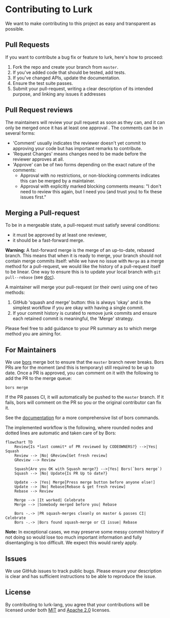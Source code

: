 # Contributing to Lurk

We want to make contributing to this project as easy and transparent as possible.

## Pull Requests
If you want to contribute a bug fix or feature to lurk, here's how to proceed:

1. Fork the repo and create your branch from `master`.
2. If you've added code that should be tested, add tests.
3. If you've changed APIs, update the documentation.
4. Ensure the test suite passes.
5. Submit your pull-request, writing a clear description of its intended purpose, and linking any issues it addresses

## Pull Request reviews

The maintainers will review your pull request as soon as they can, and it can only be merged once it has at least one approval . The comments can be in several forms:

- 'Comment' usually indicates the reviewer doesn't yet commit to approving your code but has important remarks to contribute.
- 'Request Changes' means changes need to be made before the reviewer approves at all.
- 'Approve' can be of two forms depending on the exact nature of the comments:
    -  Approval with no restrictions, or non-blocking comments indicates this can be merged by a maintainer.
    -  Approval with explicitly marked blocking comments means: "I don't need to review this again, but I need you (and trust you) to fix these issues first."

## Merging a Pull-request

To be in a mergeable state, a pull-request must satisfy several conditions:

- it must be approved by at least one reviewer,
- it should be a fast-forward merge.

**Warning:** A fast-forward merge is the merge of an up-to-date, rebased branch. This means that when it is ready to merge, your branch should not contain merge commits itself: while we have no issue with `Merge` as a merge method for a pull-request, we would like the history of a pull-request itself to be linear. One way to ensure this is to update your local branch with `git pull--rebase` (see [doc](https://www.git-scm.com/docs/git-pull)).

A maintainer will merge your pull-request (or their own) using one of two methods:
1.  GitHub 'squash and merge' button: this is always 'okay' and is the simplest workflow if you are okay with having a single commit.
2.  If your commit history is curated to remove junk commits and ensure each retained commit is meaningful, the 'Merge' strategy.

Please feel free to add guidance to your PR summary as to which merge method you are aiming for.

## For Maintainers

We use [bors](https://github.com/bors-ng/bors-ng) merge bot to ensure that the `master` branch never breaks. Bors PRs are for the moment (and this is temporary) still required to be up to date.
Once a PR is approved, you can comment on it with the following to add the PR to the merge queue:

```
bors merge
```

If the PR passes CI, it will automatically be pushed to the `master` branch. If it fails, bors will comment
on the PR so you or the original contributor can fix it.

See the [documentation](https://bors.tech/documentation/) for a more comprehensive list of bors commands.

The implemented workflow is the following, where rounded nodes and dotted lines are automatic and taken care of by Bors:

```mermaid
flowchart TD
    Review{Is *last commit* of PR reviewed by CODEOWNERS?} -->|Yes| Squash
    Review --> |No| GReview[Get fresh review]
    GReview --> Review

    Squash{Are you OK with Squash merge?} -->|Yes| Bors(`bors merge`)
    Squash --> |No| Update{Is PR Up to date?}

    Update --> |Yes| Merge[Press merge button before anyone else!]
    Update --> |No| Rebase[Rebase & get fresh review]
    Rebase --> Review

    Merge --> |It worked| Celebrate
    Merge --> |Somebody merged before you| Rebase

    Bors -.-> |PR squash-merges cleanly on master & passes CI| Celebrate
    Bors -.-> |Bors found squash-merge or CI issue| Rebase
```


**Note:** In exceptional cases, we may preserve some messy commit history if not doing so would lose too much important information and fully disentangling is too difficult. We expect this would rarely apply.

## Issues
We use GitHub issues to track public bugs. Please ensure your description is clear and has sufficient instructions to be able to reproduce the issue.

## License
By contributing to lurk-lang, you agree that your contributions will be licensed under both [MIT](https://opensource.org/licenses/MIT) and [Apache 2.0](http://www.apache.org/licenses/LICENSE-2.0) licenses.